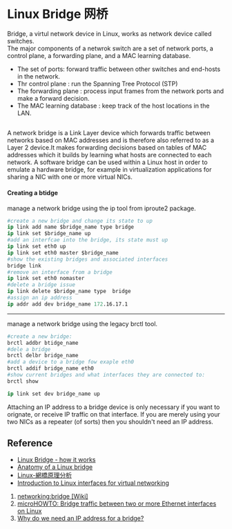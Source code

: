 # Linux Bridge 网桥
Bridge, a virtul network device in Linux, works as network device called switches.  
The major components of a netwrok switch are a set of network ports, a control plane, a forwarding plane, and a MAC learning database.
* The set of ports: forward traffic between other switches and end-hosts in the network.
* Thr control plane : run the Spanning Tree Protocol (STP)
* The forwarding plane : process input frames from the network ports and make a forward decision.
* The MAC learning database : keep track of the host locations in the LAN.

## 
A network bridge is a Link Layer device which forwards traffic between networks based on MAC addresses and is therefore also referred to as a Layer 2 device.It makes forwarding decisions based on tables of MAC addresses which it builds by learning what hosts are connected to each network. A software bridge can be used within a Linux host in order to emulate a hardware bridge, for example in virtualization applications for sharing a NIC with one or more virtual NICs.
#### Creating a btidge
manage a  network bridge using the ip tool from iproute2 package.
```s
#create a new bridge and change its state to up 
ip link add name $bridge_name type bridge
ip link set $bridge_name up
#add an interfcae into the bridge, its state must up
ip link set eth0 up
ip link set eth0 master $bridge_name
#show the existing bridges and associated interfaces
bridge link
#remove an interface from a bridge 
ip link set eth0 nomaster
#delete a bridge issue 
ip link delete $bridge_name type  bridge
#assign an ip address 
ip addr add dev bridge_name 172.16.17.1
```
***
manage a network bridge using the legacy brctl tool.
```s
#create a new bridge:
brctl addbr btidge_name
#dele a bridge
brctl delbr bridge_name
#add a device to a bridge fow exaple eth0
brctl addif bridge_name eth0
#show current bridges and what interfaces they are connected to:
brctl show

ip link set dev bridge_name up

```
Attaching an IP address to a bridge device is only necessary if you want to orignate, or receive IP traffic on that interface. If you are merely using your two NICs as a repeater (of sorts) then you shouldn't need an IP address.

## Reference
* [Linux Bridge - how it works](https://goyalankit.com/blog/linux-bridge)
* [Anatomy of a Linux bridge](https://wiki.aalto.fi/download/attachments/70789083/linux_bridging_final.pdf)
* [Linux-網橋原理分析](https://www.itread01.com/p/158724.html)
* [Introduction to Linux interfaces for virtual networking](https://developers.redhat.com/blog/2018/10/22/introduction-to-linux-interfaces-for-virtual-networking/)

1. [networking:bridge [Wiki]](https://wiki.linuxfoundation.org/networking/bridge)
2. [microHOWTO: Bridge traffic between two or more Ethernet interfaces on Linux](http://www.microhowto.info/howto/bridge_traffic_between_two_or_more_ethernet_interfaces_on_linux.html)
3. [Why do we need an IP address for a bridge?](https://askubuntu.com/questions/407828/why-do-we-need-an-ip-address-for-a-bridge)